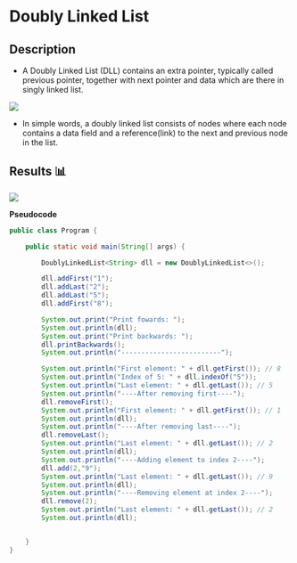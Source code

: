 Doubly Linked List
=======================

## Description
- A Doubly Linked List (DLL) contains an extra pointer, typically called previous pointer, together with next pointer and data which are there in singly linked list.

<img src="https://github.com/Vlajkovic01/Data-Structures-and-Algorithms-in-Java/blob/main/others/DoublyLinkedList.png" align=center>

- In simple words, a doubly linked list consists of nodes where each node contains a data field and a reference(link) to the next and previous node in the list.

## Results 📊


<img src="https://github.com/Vlajkovic01/Data-Structures-and-Algorithms-in-Java/blob/main/others/DoublyLinkedList.gif" align=center>

**Pseudocode**
```java
public class Program {

    public static void main(String[] args) {

        DoublyLinkedList<String> dll = new DoublyLinkedList<>();

        dll.addFirst("1");
        dll.addLast("2");
        dll.addLast("5");
        dll.addFirst("8");

        System.out.print("Print fowards: ");
        System.out.println(dll);
        System.out.print("Print backwards: ");
        dll.printBackwards();
        System.out.println("-------------------------");

        System.out.println("First element: " + dll.getFirst()); // 8
        System.out.println("Index of 5: " + dll.indexOf("5"));
        System.out.println("Last element: " + dll.getLast()); // 5
        System.out.println("----After removing first----");
        dll.removeFirst();
        System.out.println("First element: " + dll.getFirst()); // 1
        System.out.println(dll);
        System.out.println("----After removing last----");
        dll.removeLast();
        System.out.println("Last element: " + dll.getLast()); // 2
        System.out.println(dll);
        System.out.println("----Adding element to index 2----");
        dll.add(2,"9");
        System.out.println("Last element: " + dll.getLast()); // 9
        System.out.println(dll);
        System.out.println("----Removing element at index 2----");
        dll.remove(2);
        System.out.println("Last element: " + dll.getLast()); // 2
        System.out.println(dll);


    }
}
```
